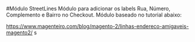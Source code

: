 #Módulo StreetLines
Módulo para adicionar os labels Rua, Número, Complemento e Bairro 
no Checkout. Módulo baseado no tutorial abaixo:

https://www.magenteiro.com/blog/magento-2/linhas-endereco-amigaveis-magento2/
s
